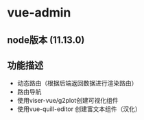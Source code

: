 # vue-admin

## node版本 (11.13.0)

## 功能描述
* 动态路由（根据后端返回数据进行渲染路由）
* 路由导航
* 使用viser-vue/g2plot创建可视化组件
* 使用vue-quill-editor 创建富文本组件（汉化）

